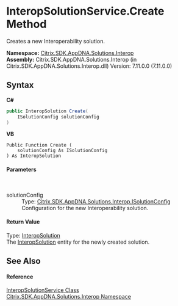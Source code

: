 # InteropSolutionService.Create Method 
 

Creates a new Interoperability solution.

**Namespace:**&nbsp;<a href="9b022d31-dfbd-e494-2a35-12a59446d9d6">Citrix.SDK.AppDNA.Solutions.Interop</a><br />**Assembly:**&nbsp;Citrix.SDK.AppDNA.Solutions.Interop (in Citrix.SDK.AppDNA.Solutions.Interop.dll) Version: 7.11.0.0 (7.11.0.0)

## Syntax

**C#**
```csharp
public InteropSolution Create(
	ISolutionConfig solutionConfig
)
```

**VB**
```vbnet
Public Function Create ( 
	solutionConfig As ISolutionConfig
) As InteropSolution
```


#### Parameters
&nbsp;<dl><dt>solutionConfig</dt><dd>Type: <a href="2b44c4c1-6e95-6c86-cec6-ce164398b59c">Citrix.SDK.AppDNA.Solutions.Interop.ISolutionConfig</a><br />Configuration for the new Interoperability solution.</dd></dl>

#### Return Value
Type: <a href="f5c6f00f-ab04-119f-5147-d0ad15aef792">InteropSolution</a><br />The <a href="f5c6f00f-ab04-119f-5147-d0ad15aef792">InteropSolution</a> entity for the newly created solution.

## See Also


#### Reference
<a href="0490216a-681c-2a91-9cae-a76561d8d3f3">InteropSolutionService Class</a><br /><a href="9b022d31-dfbd-e494-2a35-12a59446d9d6">Citrix.SDK.AppDNA.Solutions.Interop Namespace</a><br />